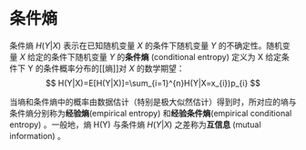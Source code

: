 # 条件熵

条件熵 $H(Y|X)$ 表示在已知随机变量 $X$ 的条件下随机变量 $Y$ 的不确定性。随机变量 $X$ 给定的条件下随机变量 $Y$ 的**条件熵** (conditional entropy) 定义为 X 给定条件下 Y 的条件概率分布的[[熵]]对 $X$ 的数学期望：
$$ H(Y|X)=E[H(Y|X)]=\sum_{i=1}^{n}H(Y|X=x_{i})p_{i}  $$

当墒和条件熵中的概率由数据估计（特别是极大似然估计）得到时，所对应的墒与条件熵分别称为**经验熵**(empirical entropy) 和**经验条件熵**(empirical conditional entropy) 。一般地，熵 H(Y) 与条件熵 $H(Y|X)$ 之差称为**互信息** (mutual information) 。
